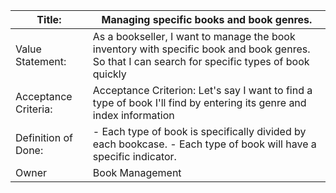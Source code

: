 | Title: | Managing specific books and book genres. |
| ------ | ------ |
| Value Statement: | As a bookseller, I want to manage the book inventory with specific book and book genres. So that I can search for specific types of book quickly |
| Acceptance Criteria: | Acceptance Criterion: Let's say I want to find a type of book I'll find by entering its genre and index information |
| Definition of Done: | -   Each type of book is specifically divided by each bookcase. -   Each type of book will have a specific indicator. |
| Owner | Book Management |


